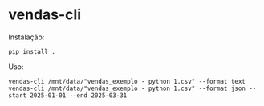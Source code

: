 # vendas-cli

Instalação:
```
pip install .
```

Uso:
```
vendas-cli /mnt/data/"vendas_exemplo - python 1.csv" --format text
vendas-cli /mnt/data/"vendas_exemplo - python 1.csv" --format json --start 2025-01-01 --end 2025-03-31
```
